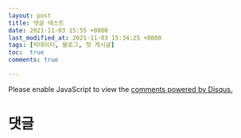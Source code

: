 ```yaml
---
layout: post
title: 댓글 테스트
date: 2021-11-03 15:55 +0800
last_modified_at: 2021-11-03 15:34:25 +0800
tags: [빅데이터, 블로그, 첫 게시글]
toc:  true
comments: true

---
```

<div id="disqus_thread"></div>
<script>
  /**
  *  RECOMMENDED CONFIGURATION VARIABLES: EDIT AND UNCOMMENT THE SECTION BELOW TO INSERT DYNAMIC VALUES FROM YOUR PLATFORM OR CMS.
  *  LEARN WHY DEFINING THESE VARIABLES IS IMPORTANT: https://disqus.com/admin/universalcode/#configuration-variables*/
  var disqus_config = function () {
    this.page.url = 'https://hx2y.github.io{{ page.url }}';
    this.page.identifier = 'hx2y1004-github-io{{ page.id }}';
  };

  (function() { // DON'T EDIT BELOW THIS LINE
    var d = document, s = d.createElement('script');
    s.src="//hx2y-github-io.disqus.com/count.js";
    s.setAttribute('data-timestamp', +new Date());
    (d.head || d.body).appendChild(s);
  })();
</script>
<noscript>Please enable JavaScript to view the <a href="https://disqus.com/?ref_noscript">comments powered by Disqus.</a></noscript>

# 댓글 
